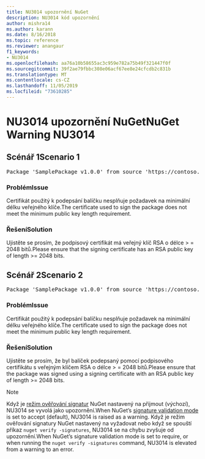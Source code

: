 ```yaml
---
title: NU3014 upozornění NuGet
description: NU3014 kód upozornění
author: mishra14
ms.author: karann
ms.date: 8/16/2018
ms.topic: reference
ms.reviewer: anangaur
f1_keywords:
- NU3014
ms.openlocfilehash: aa76a10b58655ac3c959e782a75b49f321447f0f
ms.sourcegitcommit: 39f2ae79fbbc308e06acf67ee8e24cfcdb2c831b
ms.translationtype: MT
ms.contentlocale: cs-CZ
ms.lasthandoff: 11/05/2019
ms.locfileid: "73610285"
---
```

# <a name="nuget-warning-nu3014"></a><span data-ttu-id="a27fa-103">NU3014 upozornění NuGet</span><span class="sxs-lookup"><span data-stu-id="a27fa-103">NuGet Warning NU3014</span></span>

## <a name="scenario-1"></a><span data-ttu-id="a27fa-104">Scénář 1</span><span class="sxs-lookup"><span data-stu-id="a27fa-104">Scenario 1</span></span>

<pre>Package 'SamplePackage v1.0.0' from source 'https://contoso.com/index.json': The signing certificate does not meet a minimum public key length requirement.</pre>

### <a name="issue"></a><span data-ttu-id="a27fa-105">Problém</span><span class="sxs-lookup"><span data-stu-id="a27fa-105">Issue</span></span>

<span data-ttu-id="a27fa-106">Certifikát použitý k podepsání balíčku nesplňuje požadavek na minimální délku veřejného klíče.</span><span class="sxs-lookup"><span data-stu-id="a27fa-106">The certificate used to sign the package does not meet the minimum public key length requirement.</span></span>


### <a name="solution"></a><span data-ttu-id="a27fa-107">Řešení</span><span class="sxs-lookup"><span data-stu-id="a27fa-107">Solution</span></span>

<span data-ttu-id="a27fa-108">Ujistěte se prosím, že podpisový certifikát má veřejný klíč RSA o délce > = 2048 bitů.</span><span class="sxs-lookup"><span data-stu-id="a27fa-108">Please ensure that the signing certificate has an RSA public key of length >= 2048 bits.</span></span>



## <a name="scenario-2"></a><span data-ttu-id="a27fa-109">Scénář 2</span><span class="sxs-lookup"><span data-stu-id="a27fa-109">Scenario 2</span></span>

<pre>Package 'SamplePackage v1.0.0' from source 'https://contoso.com/index.json': The primary signature's certificate does not meet a minimum public key length requirement.</pre>

### <a name="issue"></a><span data-ttu-id="a27fa-110">Problém</span><span class="sxs-lookup"><span data-stu-id="a27fa-110">Issue</span></span>

<span data-ttu-id="a27fa-111">Certifikát použitý k podepsání balíčku nesplňuje požadavek na minimální délku veřejného klíče.</span><span class="sxs-lookup"><span data-stu-id="a27fa-111">The certificate used to sign the package does not meet the minimum public key length requirement.</span></span>


### <a name="solution"></a><span data-ttu-id="a27fa-112">Řešení</span><span class="sxs-lookup"><span data-stu-id="a27fa-112">Solution</span></span>

<span data-ttu-id="a27fa-113">Ujistěte se prosím, že byl balíček podepsaný pomocí podpisového certifikátu s veřejným klíčem RSA o délce > = 2048 bitů.</span><span class="sxs-lookup"><span data-stu-id="a27fa-113">Please ensure that the package was signed using a signing certificate with an RSA public key of length >= 2048 bits.</span></span>


> [!Note]
> <span data-ttu-id="a27fa-114">Když je [režim ověřování signatur](https://docs.microsoft.com/nuget/consume-packages/installing-signed-packages#configure-package-signature-requirements) NuGet nastavený na přijmout (výchozí), NU3014 se vyvolá jako upozornění.</span><span class="sxs-lookup"><span data-stu-id="a27fa-114">When NuGet’s [signature validation mode](https://docs.microsoft.com/nuget/consume-packages/installing-signed-packages#configure-package-signature-requirements) is set to accept (default), NU3014 is raised as a warning.</span></span> <span data-ttu-id="a27fa-115">Když je režim ověřování signatury NuGet nastavený na vyžadovat nebo když se spouští příkaz `nuget verify -signatures`, NU3014 se na chybu zvyšuje od upozornění.</span><span class="sxs-lookup"><span data-stu-id="a27fa-115">When NuGet’s signature validation mode is set to require, or when running the `nuget verify -signatures` command, NU3014 is elevated from a warning to an error.</span></span> 
